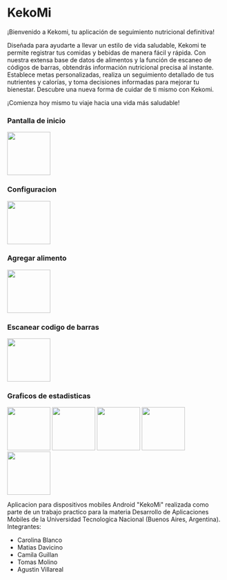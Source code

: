 # KekoMi
¡Bienvenido a Kekomi, tu aplicación de seguimiento nutricional definitiva!   
  
Diseñada para ayudarte a llevar un estilo de vida saludable, Kekomi te permite registrar tus comidas y bebidas de manera fácil y rápida. Con nuestra extensa base de datos de alimentos y la función de escaneo de códigos de barras, obtendrás información nutricional precisa al instante. Establece metas personalizadas, realiza un seguimiento detallado de tus nutrientes y calorías, y toma decisiones informadas para mejorar tu bienestar. Descubre una nueva forma de cuidar de ti mismo con Kekomi.  
  
¡Comienza hoy mismo tu viaje hacia una vida más saludable!

### Pantalla de inicio  
<img src = "https://github.com/UTN-FRBA-Mobile/KekoMi/assets/62452679/0d87dc4c-6cd1-4793-9a04-a589d70a1950" width = "100" />  

  
### Configuracion  
<img src = "https://github.com/UTN-FRBA-Mobile/KekoMi/assets/62452679/07acbff3-9a64-4179-958d-6a1506b0a8d5" width = "100" />  

  
### Agregar alimento  
<img src = "https://github.com/UTN-FRBA-Mobile/KekoMi/assets/62452679/1ef04f57-e5bd-45e8-97e2-adf3ffb9f254" width = "100" />  

  
### Escanear codigo de barras  
<img src = "https://github.com/UTN-FRBA-Mobile/KekoMi/assets/62452679/b6050bbb-d23a-4b23-8ae3-f48f367e4296" width = "100" />  

  
### Graficos de estadisticas  
<img src ="https://github.com/UTN-FRBA-Mobile/KekoMi/assets/62452679/fdba5eac-6447-4194-936f-3231ebc56803"  width = "100" />
<img src = "https://github.com/UTN-FRBA-Mobile/KekoMi/assets/62452679/99e069f9-c234-4d1d-b5d4-a4b459ae313a" width = "100" />
<img src = "https://github.com/UTN-FRBA-Mobile/KekoMi/assets/62452679/c10fb58a-31af-4c4e-9f6e-8a4ad3dea92c" width = "100" />
<img src ="https://github.com/UTN-FRBA-Mobile/KekoMi/assets/62452679/0f5db3ae-b160-4566-9b10-4eca03048eb3" width = "100" />
<img src = "https://github.com/UTN-FRBA-Mobile/KekoMi/assets/62452679/37c002dc-747d-4213-a0a6-474e14f7fede"  width = "100" /> 
 
  
Aplicacion para dispositivos mobiles Android "KekoMi" realizada como parte de un trabajo practico para la materia Desarrollo de Aplicaciones Mobiles de la Universidad Tecnologica Nacional (Buenos Aires, Argentina).   
Integrantes:
* Carolina Blanco  
* Matias Davicino  
* Camila Guillan  
* Tomas Molino  
* Agustin Villareal  




